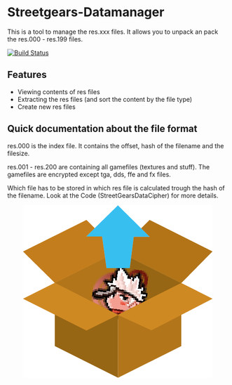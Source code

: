 # Streetgears-Datamanager
This is a tool to manage the res.xxx files.
It allows you to unpack an pack the res.000 - res.199 files.

[![Build Status](https://travis-ci.org/itsexe/Streetgears-Datamanager.svg)](https://travis-ci.org/itsexe/Streetgears-Datamanager)

## Features
+ Viewing contents of res files
+ Extracting the res files (and sort the content by the file type)
+ Create new res files

## Quick documentation about the file format
res.000 is the index file. It contains the offset, hash of the filename and the filesize.

res.001 - res.200 are containing all gamefiles (textures and stuff). The gamefiles are encrypted except tga, dds, ffe and fx files.

Which file has to be stored in which res file is calculated trough the hash of the filename. Look at the Code (StreetGearsDataCipher) for more details.



<p align="center">
  <img src="https://raw.githubusercontent.com/itsexe/Streetgears-Datamanager/master/unpack.png" alt="Logo"/>
</p>

